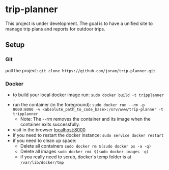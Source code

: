 # trip-planner
This project is under development. The goal is to have a unified site to manage trip plans and reports for outdoor trips.

## Setup

### Git
pull the project: `git clone https://github.com/joram/trip-planner.git`

### Docker
- to build your local docker image run: `sudo docker build -t tripplanner .`
- run the container (in the foreground): `sudo docker run --rm -p 8000:8000 -v <absolute_path_to_code_base>:/srv/www/trip-planner -t tripplanner`
  - Note: The --rm removes the container and its image when the container exits successfully.
- visit in the browser <a href="http://localhost:8000">localhost:8000</a>
- if you need to restart the docker instance: `sudo service docker restart`
- if you need to clean up space:
  - Delete all containers `sudo docker rm $(sudo docker ps -a -q)`
  - Delete all images `sudo docker rmi $(sudo docker images -q)`
  - if you really need to scrub, docker's temp folder is at `/var/lib/docker/tmp`
